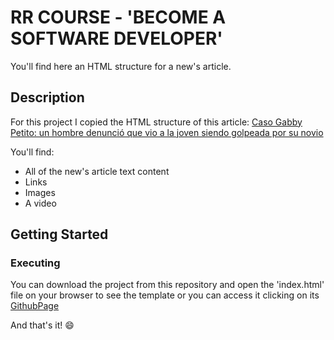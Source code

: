# RR COURSE - 'BECOME A SOFTWARE DEVELOPER'
You'll find here an HTML structure for a new's article.

## Description

For this project I copied the HTML structure of this article:
[Caso Gabby Petito: un hombre denunció que vio a la joven siendo golpeada por su novio](https://www.infobae.com/america/eeuu/2021/09/20/caso-gabby-petito-un-hombre-llamo-al-911-para-denunciar-que-el-novio-de-la-joven-la-golpeo/)

You'll find:
* All of the new's article text content 
* Links
* Images
* A video
 
## Getting Started

### Executing 
You can download the project from this repository and open the 'index.html' file on your browser to see the template
or you can access it clicking on its [GithubPage](https://palomaquiroz.github.io/1stWeekNews/)

And that's it! :smile:
